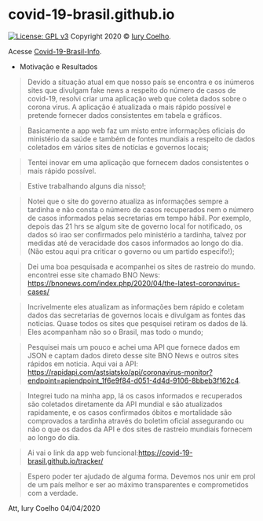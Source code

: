# covid-19-brasil.github.io
[![License: GPL v3](https://img.shields.io/badge/License-GPL%20v3-blue.svg)](https://www.gnu.org/licenses/gpl-3.0)
Copyright 2020 © <a href="https://www.freecodecamp.org/iurycoelho">Iury Coelho</a>.

Acesse <a href="https://covid-19-brasil.github.io/tracker/">Covid-19-Brasil-Info</a>.


- Motivação e Resultados

> Devido a situação atual em que nosso país se encontra e os inúmeros sites que divulgam fake news a respeito do número de casos de covid-19, resolvi criar uma aplicação web que coleta dados sobre o corona virus. A aplicação  é atualizada  o mais rápido possível e pretende fornecer dados consistentes em tabela e gráficos. 

> Basicamente a app web faz um misto entre informações oficiais do ministério da saúde e também de fontes mundiais a respeito de dados coletados em vários sites de notícias e governos locais;

> Tentei inovar em uma aplicação que fornecem dados consistentes o mais rápido possível.

> Estive trabalhando alguns dia nisso!;

> Notei que o site do governo atualiza as informações sempre a tardinha e não consta o número de casos recuperados nem o número de casos informados pelas secretarias em tempo hábil. Por exemplo, depois das 21 hrs se algum site de governo local for notificado, os dados só irao ser confirmados pelo ministério a tardinha, talvez por  medidas até de veracidade dos casos informados ao longo do dia. (Não estou aqui pra criticar o governo ou um partido especifo!);

> Dei uma boa pesquisada e acompanhei os sites de rastreio do mundo. encontrei esse site chamado BNO News: https://bnonews.com/index.php/2020/04/the-latest-coronavirus-cases/

> Incrivelmente eles atualizam as informações bem rápido e coletam dados das secretarias de governos locais e divulgam as fontes das noticias. Quase todos os sites que pesquisei retiram os dados de lá. Eles acompanham não so o Brasil, mas todo o mundo;

> Pesquisei mais um pouco e achei uma API que fornece dados em JSON e captam dados direto desse site BNO News e outros sites rápidos em noticia. Aqui vai a API: https://rapidapi.com/astsiatsko/api/coronavirus-monitor?endpoint=apiendpoint_1f6e9f84-d051-4d4d-9106-8bbeb3f162c4. 

> Integrei tudo na minha app, lá os casos informados e recuperados são coletados diretamente da API mundial e são atualizados rapidamente, e os casos confirmados óbitos e mortalidade são comprovados a tardinha através do boletim oficial assegurando ou não o que os dados da API e dos sites de rastreio mundiais fornecem ao longo do dia.

> Ai vai o link da app web funcional:https://covid-19-brasil.github.io/tracker/

> Espero poder ter ajudado de alguma forma. Devemos nos unir em prol de um país melhor e ser ao máximo transparentes e comprometidos com a verdade.

Att, Iury Coelho 04/04/2020



